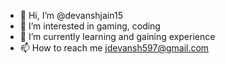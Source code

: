 - 👋 Hi, I’m @devanshjain15
- 👀 I’m interested in gaming, coding
- 🌱 I’m currently learning and gaining experience 
- 📫 How to reach me jdevansh597@gmail.com

<!---
devanshjain15/devanshjain15 is a ✨ special ✨ repository because its `README.md` (this file) appears on your GitHub profile.
You can click the Preview link to take a look at your changes.
--->
